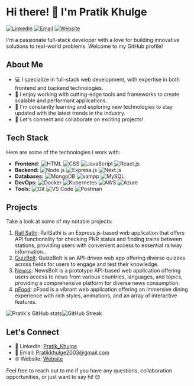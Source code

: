 # Hi there! 👋 I'm Pratik Khulge

[![Linkedin](https://img.shields.io/badge/-Linkedin-blue?style=flat&logo=Linkedin&logoColor=white)](https://www.linkedin.com/in/pratikkhulge/)
[![Email](https://img.shields.io/badge/-Email-red?style=flat&logo=Gmail&logoColor=white)](mailto:pratikkhulge@gmail.com)
[![Website](https://img.shields.io/badge/-Website-brightgreen?style=flat&logo=Google-Chrome&logoColor=white)](link)

I'm a passionate full-stack developer with a love for building innovative solutions to real-world problems. Welcome to my GitHub profile!

## About Me

- 💻 I specialize in full-stack web development, with expertise in both frontend and backend technologies.
- 🚀 I enjoy working with cutting-edge tools and frameworks to create scalable and performant applications.
- 🌱 I'm constantly learning and exploring new technologies to stay updated with the latest trends in the industry.
- 💬 Let's connect and collaborate on exciting projects!

## Tech Stack

Here are some of the technologies I work with:

- **Frontend:** ![HTML](https://img.shields.io/badge/-HTML-orange?style=flat&logo=HTML5&logoColor=white) ![CSS](https://img.shields.io/badge/-CSS-blue?style=flat&logo=CSS3&logoColor=white) ![JavaScript](https://img.shields.io/badge/-JavaScript-yellow?style=flat&logo=JavaScript&logoColor=white) ![React.js](https://img.shields.io/badge/-React.js-blue?style=flat&logo=React&logoColor=white)
- **Backend:** ![Node.js](https://img.shields.io/badge/-Node.js-green?style=flat&logo=Node.js&logoColor=white) ![Express.js](https://img.shields.io/badge/-Express.js-lightgrey?style=flat) ![Next.js](https://img.shields.io/badge/-Next.js-green?style=flat&logo=Next&logoColor=white) 
- **Databases:** ![MongoDB](https://img.shields.io/badge/-MongoDB-green?style=flat&logo=MongoDB&logoColor=white) ![xampp](https://img.shields.io/badge/-xampp-blue?style=flat&logo=xampp&logoColor=white) ![MySQL](https://img.shields.io/badge/-MySQL-blue?style=flat&logo=MySQL&logoColor=white)
- **DevOps:** ![Docker](https://img.shields.io/badge/-Docker-blue?style=flat&logo=Docker&logoColor=white) ![Kubernetes](https://img.shields.io/badge/-Kubernetes-blue?style=flat&logo=Kubernetes&logoColor=white) ![AWS](https://img.shields.io/badge/-AWS-orange?style=flat&logo=Amazon-AWS&logoColor=white) ![Azure](https://img.shields.io/badge/-Azure-blue?style=flat&logo=Microsoft-Azure&logoColor=white)
- **Tools:** ![Git](https://img.shields.io/badge/-Git-black?style=flat&logo=Git&logoColor=white) ![VS Code](https://img.shields.io/badge/-VS%20Code-blue?style=flat&logo=Visual-Studio-Code&logoColor=white) ![Postman](https://img.shields.io/badge/-Postman-orange?style=flat&logo=Postman&logoColor=white)


## Projects

Take a look at some of my notable projects:

1. [Rail Sathi](https://github.com/pratikkhulge/RailSathi): RailSathi is an Express.js-based web application that offers API functionality for checking PNR status and finding trains between stations, providing users with convenient access to essential railway information..
2. [QuizBolt](https://github.com/pratikkhulge/QuizBolt): QuizzBolt is an API-driven web app offering diverse quizzes across fields for users to engage and test their knowledge.
3. [Newss](https://github.com/pratikkhulge/Newss): NewsBolt is a prototype API-based web application offering users access to news from various countries, languages, and topics, providing a comprehensive platform for diverse news consumption.
4. [pFood](https://github.com/pratikkhulge/pFood): pFood is a vibrant web application offering an immersive dining experience with rich styles, animations, and an array of interactive features.

![Pratik's GitHub stats](https://github-readme-stats.vercel.app/api?username=pratikkhulge&show_icons=true&theme=radical)![GitHub Streak](https://streak-stats.demolab.com/?user=pratikkhulge&theme=dark)

## Let's Connect

- 🔗 LinkedIn: [Pratik_Khulge](https://www.linkedin.com/in/pratikkhulge)
- 📧 Email: [Pratikkhulge2003@gmail.com](mailto:Pratikkhulge2003@gmail.com)
- 🌐 Website: [Website](link)

Feel free to reach out to me if you have any questions, collaboration opportunities, or just want to say hi! 😊
